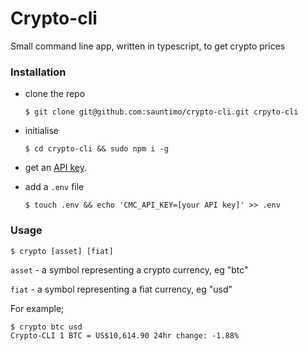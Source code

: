 # Crypto-cli

Small command line app, written in typescript, to get crypto prices


### Installation

- clone the repo
  ```
  $ git clone git@github.com:sauntimo/crypto-cli.git crpyto-cli
  ```
  
- initialise
  ```
  $ cd crypto-cli && sudo npm i -g 
  ```

- get an [API key](https://coinmarketcap.com/api/).

- add a `.env` file
  ```
  $ touch .env && echo 'CMC_API_KEY=[your API key]' >> .env
  ```

### Usage

```
$ crypto [asset] [fiat]
```

`asset` -  a symbol representing a crypto currency, eg "btc"

`fiat` - a symbol representing a fiat currency, eg "usd"

For example;
```
$ crypto btc usd
Crypto-CLI 1 BTC = US$10,614.90 24hr change: -1.88%
```





